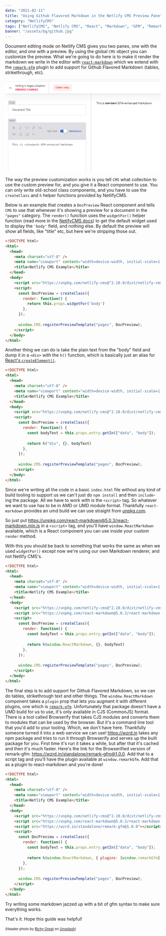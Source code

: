 ```yaml
---
date: "2021-02-11"
title: "Using Github Flavored Markdown in the Netlify CMS Preview Pane"
category: "NetlifyCMS"
tags: ["NetlifyCMS", "Netlify CMS", "React", "Markdown", "GFM", "Remark"]
banner: "/assets/bg/github.jpg"
---
```


Document editing mode on Netlify CMS gives you two panes, one with the editor, and one with a preview. By using the global `CMS` object you can customize the preview. What we're going to do here is to make it render the markdown we write in the editor with [`react-markdown`](https://github.com/remarkjs/react-markdown) which we extend with the [`remark-gfm`](https://github.com/remarkjs/remark-gfm) plugin to add support for Github Flavored Markdown (tables, strikethrough, etc).

![Screenshot of Netlify CMS with GFM enabled preview](/assets/gfm_screenshot.png "NetlifyCMS GFM screenshot")

The way the preview customization works is you tell `CMS` what collection to use the custom preview for, and you give it a React component to use. You can only write old-school class components, and you have to use the `createClass` and `h` helper functions provided by NetlifyCMS.

Below is an example that creates a `DocPreview` React component and tells `CMS` to use that whenever it's showing a preview for a document in the `"pages"` category. The `render()` function uses the `widgetFor()` helper function (read more in the [NetifyCMS docs](https://www.netlifycms.org/docs/customization/#registerpreviewtemplate)) to get the default widget used to display the `'body'` field, and nothing else. By default the preview will show all fields, like "title" etc, but here we're stripping those out.

```html
<!DOCTYPE html>
<html>
  <head>
    <meta charset="utf-8" />
    <meta name="viewport" content="width=device-width, initial-scale=1.0" />
    <title>Netlify CMS Example</title>
  </head>
  <body>
    <script src="https://unpkg.com/netlify-cms@^2.10.0/dist/netlify-cms.js"></script>
    <script>
      const DocPreview = createClass({
        render: function() {
          return this.props.widgetFor('body')
        },
      });

      window.CMS.registerPreviewTemplate("pages", DocPreview);
    </script>
  </body>
</html>
```

Another thing we can do is take the plain text from the "body" field and dump it in a `<div>` with the `h()` function, which is basically just an alias for [React's `createElement()`](https://reactjs.org/docs/react-api.html#createelement).

```html
<!DOCTYPE html>
<html>
  <head>
    <meta charset="utf-8" />
    <meta name="viewport" content="width=device-width, initial-scale=1.0" />
    <title>Netlify CMS Example</title>
  </head>
  <body>
    <script src="https://unpkg.com/netlify-cms@^2.10.0/dist/netlify-cms.js"></script>
    <script>
      const DocPreview = createClass({
        render: function() {
          const bodyText = this.props.entry.getIn(["data", "body"]);

          return h("div", {}, bodyText)
        },
      });

      window.CMS.registerPreviewTemplate("pages", DocPreview);
    </script>
  </body>
</html>
```

Since we're writing all the code in a basic `index.html` file without any kind of build tooling to support us we can't just do `npm install` and then `include`-ing the package. All we have to work with is the `<script>` tag. So whatever we want to use has to be in AMD or UMD module format. Thankfully `react-markdown` provides an umd build we can use straight from [unpkg.com](https://unpkg.com).

So just put https://unpkg.com/react-markdown@5.0.3/react-markdown.min.js in a `<script>` tag, and you'll have `window.ReactMarkdown` available, which is a React component you can use inside your custom `render` method.

With this you should be back to something that works the same as when we used `widgetFor()` except now we're using our own Markdown renderer, and not Netlify CMS's.

```html
<!DOCTYPE html>
<html>
  <head>
    <meta charset="utf-8" />
    <meta name="viewport" content="width=device-width, initial-scale=1.0" />
    <title>Netlify CMS Example</title>
  </head>
  <body>
    <script src="https://unpkg.com/netlify-cms@^2.10.0/dist/netlify-cms.js"></script>
    <script src="https://unpkg.com/react-markdown@5.0.3/react-markdown.min.js"></script>
    <script>
      const DocPreview = createClass({
        render: function() {
          const bodyText = this.props.entry.getIn(["data", "body"]);

          return h(window.ReactMarkdown, {}, bodyText)
        },
      });

      window.CMS.registerPreviewTemplate("pages", DocPreview);
    </script>
  </body>
</html>
```

The final step is to add support for Github Flavored Markdown, so we can do tables, strikethrough text and other things. The `window.ReactMarkdown` component takes a `plugin` prop that lets you augment it with different plugins, one which is [`remark-gfm`](https://github.com/remarkjs/remark-gfm). Unfortunately that package doesn't have a UMD build for us to use, it's only available in CJS (CommonJS) format. There is a tool called Browserify that takes CJS modules and converts them to modules that can be used by the browser. But it's a command line tool that you'd add to your tooling. Which, we don't have here. Thankfully someone turned it into a web service we can use! https://wzrd.in takes any npm package and tries to run it through Browserify and serves up the built package for you. First time it's run it takes a while, but after that it's cached and then it's much faster. Here's the link for the Browserified version of remark-gfm: https://wzrd.in/standalone/remark-gfm@1.0.0. Add that to a script tag and you'll have the plugin available at `window.remarkGfm`. Add that as a plugin to react-markdown and you're done!

```html
<!DOCTYPE html>
<html>
  <head>
    <meta charset="utf-8" />
    <meta name="viewport" content="width=device-width, initial-scale=1.0" />
    <title>Netlify CMS Example</title>
  </head>
  <body>
    <script src="https://unpkg.com/netlify-cms@^2.10.0/dist/netlify-cms.js"></script>
    <script src="https://unpkg.com/react-markdown@5.0.3/react-markdown.min.js"></script>
    <script src="https://wzrd.in/standalone/remark-gfm@1.0.0"></script>
    <script>
      const DocPreview = createClass({
        render: function() {
          const bodyText = this.props.entry.getIn(["data", "body"]);

          return h(window.ReactMarkdown, { plugins: [window.remarkGfm] }, bodyText)
        },
      });

      window.CMS.registerPreviewTemplate("pages", DocPreview);
    </script>
  </body>
</html>
```

Try writing some markdown jazzed up with a bit of gfm syntax to make sure everything works.

That's it. Hope this guide was helpful!

<span style="font-size: 80%">(Header photo by <a href="https://unsplash.com/@richygreat?utm_source=unsplash&amp;utm_medium=referral&amp;utm_content=creditCopyText">Richy Great</a> on <a href="https://unsplash.com/s/photos/github?utm_source=unsplash&amp;utm_medium=referral&amp;utm_content=creditCopyText">Unsplash</a>)</span>